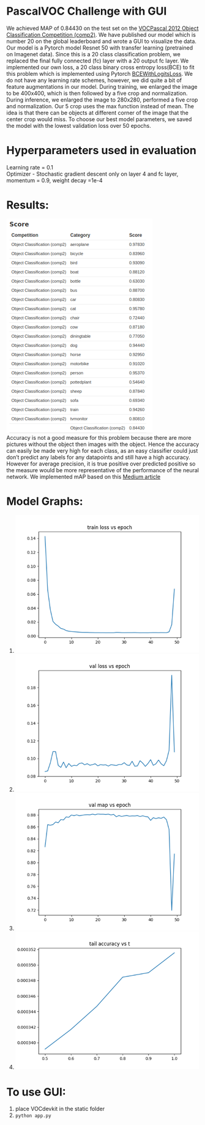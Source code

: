 # PascalVOC Challenge with GUI

We achieved MAP of 0.84430 on the test set on the [VOCPascal 2012 Object Classification Competition (comp2)](http://host.robots.ox.ac.uk/pascal/VOC/). We have published our model which is number 20 on the global leaderboard and wrote a GUI to visualize the data. Our model is a Pytorch model Resnet 50 with transfer learning (pretrained on Imagenet data). Since this is a 20 class classification problem, we replaced the final fully connected (fc) layer with a 20 output fc layer.  We implemented our own loss, a 20 class binary cross entropy loss(BCE) to fit this problem which is implemented using Pytorch [BCEWithLogitsLoss](https://pytorch.org/docs/stable/_modules/torch/nn/modules/loss.html). We do not have any learning rate schemes, however, we did quite a bit of feature augmentations in our model. During training, we enlarged the image to be 400x400, which is then followed by a five crop and normalization. During inference, we enlarged the image to 280x280, performed a five crop and normalization. Our 5 crop uses the max function instead of mean. The idea is that there can be objects at different corner of the image that the center crop would miss. To choose our best model parameters, we saved the model with the lowest validation loss over 50 epochs. 

# Hyperparameters used in evaluation
Learning rate = 0.1  
Optimizer - Stochastic gradient descent only on layer 4 and fc layer, momentum = 0.9, weight decay =1e-4  

# Results:
![Results](./results/voc_pascal_results.png)  
Accuracy is not a good measure for this problem because there are more pictures without the object then images with the object. Hence the accuracy can easily be made very high for each class, as an easy classifier could just don’t predict any labels for any datapoints and still have a high accuracy. However for average precision, it is true positive over predicted positive so the measure would be more representative of the performance of the neural network. We implemented mAP based on this [Medium article](https://medium.com/@hfdtsinghua/calculate-mean-average-precision-map-for-multi-label-classification-b082679d31be)

# Model Graphs:
1. ![training loss vs epoch](./results/model_fivecrop_train_loss.png)
2. ![validation loss vs epoch](./results/model_fivecrop_val_loss.png)
3. ![validation mean average precision vs epoch](./results/model_fivecrop_val_map.png)
4. ![tail accuracy vs t](./results/tail_accuracy.png)

# To use GUI:
1. place VOCdevkit in the static folder
2. `python app.py`
